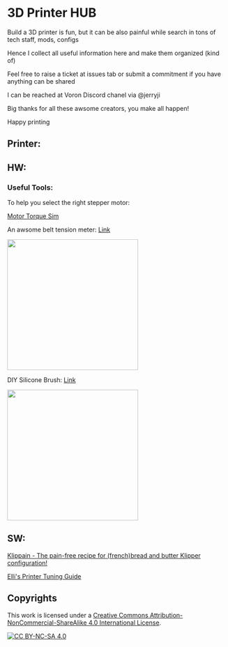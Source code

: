 # 3D Printer HUB
Build a 3D printer is fun, but it can be also painful while search in tons of tech staff, mods, configs

Hence I collect all useful information here and make them organized (kind of) 

Feel free to raise a ticket at issues tab or submit a commitment if you have anything can be shared

I can be reached at Voron Discord chanel via @jerryji

Big thanks for all these awsome creators, you make all happen!

Happy printing


## Printer:


## HW:

### Useful Tools:
To help you select the right stepper motor:

[Motor Torque Sim](https://github.com/eddietheengineer/documentation/tree/master/stepper_motor/data)

An awsome belt tension meter: [Link](https://github.com/Diyshift/3D-Printer/tree/main/GT2%20Belt%20Tension%20Meter)

<img src="https://github.com/Diyshift/3D-Printer/blob/main/GT2%20Belt%20Tension%20Meter/Images/meteronbelt.JPG" width=300>

DIY Silicone Brush: [Link](https://github.com/Diyshift/3D-Printer/tree/main/Silicone%20Brush%20for%20Decontaminator)

<img src="https://github.com/Diyshift/3D-Printer/raw/main/Silicone%20Brush%20for%20Decontaminator/Images/brush_iso.png" width=300>


## SW:

[Klippain - The pain-free recipe for (french)bread and butter Klipper configuration!](https://github.com/Frix-x/klippain)

[Elli's Printer Tuning Guide](https://ellis3dp.com/Print-Tuning-Guide/)


## Copyrights
This work is licensed under a
[Creative Commons Attribution-NonCommercial-ShareAlike 4.0 International License][cc-by-nc-sa].

[![CC BY-NC-SA 4.0][cc-by-nc-sa-image]][cc-by-nc-sa]

[cc-by-nc-sa]: http://creativecommons.org/licenses/by-nc-sa/4.0/
[cc-by-nc-sa-image]: https://licensebuttons.net/l/by-nc-sa/4.0/88x31.png
[cc-by-nc-sa-shield]: https://img.shields.io/badge/License-CC%20BY--NC--SA%204.0-lightgrey.svg
